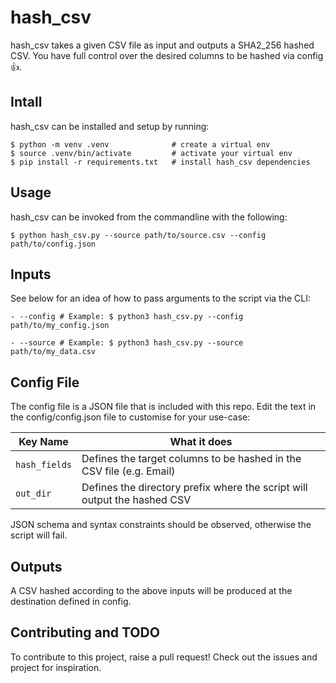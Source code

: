 # hash_csv
hash_csv takes a given CSV file as input and outputs a SHA2_256 hashed CSV. You have full control over the desired columns to be hashed via config 👍.

## Intall

hash_csv can be installed and setup by running:
```
$ python -m venv .venv              # create a virtual env
$ source .venv/bin/activate         # activate your virtual env
$ pip install -r requirements.txt   # install hash_csv dependencies
```

## Usage

hash_csv can be invoked from the commandline with the following:
```
$ python hash_csv.py --source path/to/source.csv --config path/to/config.json
```

## Inputs
See below for an idea of how to pass arguments to the script via the CLI:

```
- --config # Example: $ python3 hash_csv.py --config path/to/my_config.json

- --source # Example: $ python3 hash_csv.py --source path/to/my_data.csv
```

## Config File
The config file is a JSON file that is included with this repo. Edit the text in the config/config.json file to customise for your use-case:

| Key Name    | What it does |
| ----------  | ------------ |
| `hash_fields` | Defines the target columns to be hashed in the CSV file (e.g. Email)     |
| `out_dir`     | Defines the directory prefix where the script will output the hashed CSV |

JSON schema and syntax constraints should be observed, otherwise the script will fail.

## Outputs
A CSV hashed according to the above inputs will be produced at the destination defined in config.

## Contributing and TODO
To contribute to this project, raise a pull request! Check out the issues and project for inspiration.
